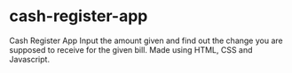 # cash-register-app
 Cash Register App
 Input the amount given and find out the change you are supposed to receive for the given bill.
 Made using HTML, CSS and Javascript.
